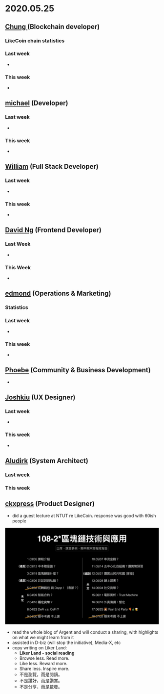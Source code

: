 # 2020.05.25



## [Chung ](https://like.co/chungwu)\(Blockchain developer\)

### LikeCoin chain statistics



### Last week

* 
### This week

* 
## [michael](httsp://like.co/michaelcheung) \(Developer\)

### Last week

* 
### This week

* 
## [William](https://like.co/williamchong007) \(Full Stack Developer\)

### Last week

* 
### This week

* 
## [David Ng](https://github.com/nwingt) \(Frontend Developer\)

### Last Week

* 
### This Week

* 
## [**edmond**](https://like.co/edmondyu) **\(Operations & Marketing\)**

### **Statistics**

### **Last week**

* 
### This week

* 


## [Phoebe](https://like.co/phoebe_fb) \(Community & Business Development\) <a id="fbf6"></a>

* 
## [Joshkiu](https://like.co/joshkiu) \(UX Designer\)

### Last week

* 
### This week

* 
## [Aludirk](https://like.co/aludirk) \(System Architect\) <a id="fbf6"></a>

### Last week

### This week

## [ckxpress](https://like.co/ckxpress) \(Product Designer\) <a id="fbf6"></a>

* did a guest lecture at NTUT re LikeCoin. response was good with 60ish people

![](../.gitbook/assets/99295070_1889167207884846_2634685513784623104_n-1-edited.png)

* read the whole blog of Argent and will conduct a sharing, with highlights on what we might learn from it
* assisted in D-biz \(will stop the initiative\), Media-X, etc
* copy writing on Liker Land:
  * **Liker Land - social reading**
  * Browse less. Read more.
  * Like less. Reward more.
  * Share less. Inspire more.
  * 不是瀏覽，而是閱讀。
  * 不是讚好，而是讚賞。
  * 不是分享，而是啟發。


